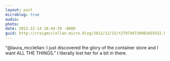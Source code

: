 ```yaml
---
layout: post
microblog: true
audio: 
photo: 
date: 2012-12-14 18:44:29 -0600
guid: http://craigmcclellan.micro.blog/2012/12/15/t279748730901655552.html
---
```

“@laura_mcclellan: I just discovered the glory of the container store and I want ALL THE THINGS.” I literally lost her for a bit in there.
